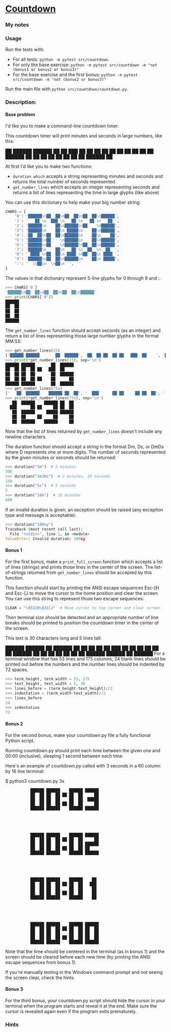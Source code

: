 # [Countdown](https://www.pythonmorsels.com/exercises/fc3be8467c634f978eae0c315f5677d1)

### My notes

### Usage
Run the tests with:
- For all tests: `python -m pytest src/countdown`.
- For only the base exercise: `python -m pytest src/countdown -m "not (bonus1 or bonus2 or bonus3)"`
- For the base exercise and the first bonus: `python -m pytest src/countdown -m "not (bonus2 or bonus3)"`

Run the main file with `python src/countdown/countdown.py`.

### Description:
#### Base problem

I'd like you to make a command-line countdown timer.

This countdown timer will print minutes and seconds in large numbers, like this:

   ██  ██████    ██████ ██  ██
  ███      ██ ██ ██  ██ ██  ██
   ██     ██     ██  ██ ██████
   ██    ██   ██ ██  ██     ██
   ██    ██      ██████     ██

At first I'd like you to make two functions:
- `duration which` accepts a string representing minutes and seconds and returns the total number of seconds represented
- `get_number_lines` which accepts an integer representing seconds and returns a list of lines representing the time in large glyphs (like above)

You can use this dictionary to help make your big number string:
```python
CHARS = {
    '0': '██████\n██  ██\n██  ██\n██  ██\n██████',
    '1': '   ██ \n  ███ \n   ██ \n   ██ \n   ██ ',
    '2': '██████\n    ██\n██████\n██    \n██████',
    '3': '██████\n    ██\n █████\n    ██\n██████',
    '4': '██  ██\n██  ██\n██████\n    ██\n    ██',
    '5': '██████\n██    \n██████\n    ██\n██████',
    '6': '██████\n██    \n██████\n██  ██\n██████',
    '7': '██████\n    ██\n   ██ \n  ██  \n  ██  ',
    '8': ' ████ \n██  ██\n ████ \n██  ██\n ████ ',
    '9': '██████\n██  ██\n██████\n    ██\n █████',
    ':': '  \n██\n  \n██\n  ',
}
```
The values in that dictionary represent 5-line glyphs for 0 through 9 and :.

```python
>>> CHARS['0']
'██████\n██  ██\n██  ██\n██  ██\n██████'
>>> print(CHARS['0'])
██████
██  ██
██  ██
██  ██
██████
```
The `get_number_lines` function should accept seconds (as an integer) and return a list of lines representing those large number glyphs in the format MM:SS:

```python
>>> get_number_lines(15)
['██████ ██████       ██  ██████', '██  ██ ██  ██ ██   ███  ██    ', '██  ██ ██  ██       ██  ██████', '██  ██ ██  ██ ██    ██      ██', '██████ ██████       ██  ██████']
>>> print(*get_number_lines(15), sep='\n')
██████ ██████       ██  ██████
██  ██ ██  ██ ██   ███  ██
██  ██ ██  ██       ██  ██████
██  ██ ██  ██ ██    ██      ██
██████ ██████       ██  ██████
>>> get_number_lines(754)
['   ██  ██████    ██████ ██  ██', '  ███      ██ ██     ██ ██  ██', '   ██  ██████     █████ ██████', '   ██  ██     ██     ██     ██', '   ██  ██████    ██████     ██']
>>> print(*get_number_lines(754), sep='\n')
   ██  ██████    ██████ ██  ██
  ███      ██ ██     ██ ██  ██
   ██  ██████     █████ ██████
   ██  ██     ██     ██     ██
   ██  ██████    ██████     ██
```
Note that the list of lines returned by `get_number_lines` doesn't include any newline characters.

The duration function should accept a string in the format Dm, Ds, or DmDs where D represents one or more digits. The number of seconds represented by the given minutes or seconds should be returned:

```python
>>> duration("5m")  # 5 minutes
300
>>> duration("2m30s")  # 2 minutes, 30 seconds
150
>>> duration("5s")  # 5 seconds
5
>>> duration("10m")  # 10 minutes
600
```
If an invalid duration is given, an exception should be raised (any exception type and message is acceptable):

```python
>>> duration("100xy")
Traceback (most recent call last):
  File "<stdin>", line 1, in <module>
ValueError: Invalid duration: 100xy
```


#### Bonus 1
For the first bonus, make a `print_full_screen` function which accepts a list of lines (strings) and prints those lines in the center of the screen. The list-of-strings returned from `get_number_lines` should be accepted by this function.

This function should start by printing the ANSI escape sequences Esc-[H and Esc-[J to move the cursor to the home position and clear the screen. You can use this string to represent those two escape sequences:

```python
CLEAR = "\033[H\033[J"  # Move cursor to top corner and clear screen
```
Then terminal size should be detected and an appropriate number of line breaks should be printed to position the countdown timer in the center of the screen.

This text is 30 characters long and 5 lines tall:

██████ ██████       ██  ██████
██  ██ ██  ██ ██   ███  ██
██  ██ ██  ██       ██  ██████
██  ██ ██  ██ ██    ██      ██
██████ ██████       ██  ██████
For a terminal window that has 53 lines and 175 columns, 24 blank lines should be printed out before the numbers and the number lines should be indented by 72 spaces.

```python
>>> term_height, term_width = 53, 175
>>> text_height, text_width = 5, 30
>>> lines_before = (term_height-text_height)//2
>>> indentation = (term_width-text_width)//2
>>> lines_before
24
>>> indentation
72
```

#### Bonus 2
For the second bonus, make your countdown.py file a fully functional Python script.

Running countdown.py should print each time between the given one and 00:00 (inclusive), sleeping 1 second between each time.

Here's an example of countdown.py called with 3 seconds in a 60 column by 16 line terminal:

$ python3 countdown.py 3s





               ██████ ██████    ██████ ██████
               ██  ██ ██  ██ ██ ██  ██     ██
               ██  ██ ██  ██    ██  ██  █████
               ██  ██ ██  ██ ██ ██  ██     ██
               ██████ ██████    ██████ ██████





               ██████ ██████    ██████ ██████
               ██  ██ ██  ██ ██ ██  ██     ██
               ██  ██ ██  ██    ██  ██ ██████
               ██  ██ ██  ██ ██ ██  ██ ██
               ██████ ██████    ██████ ██████





               ██████ ██████    ██████    ██
               ██  ██ ██  ██ ██ ██  ██   ███
               ██  ██ ██  ██    ██  ██    ██
               ██  ██ ██  ██ ██ ██  ██    ██
               ██████ ██████    ██████    ██





               ██████ ██████    ██████ ██████
               ██  ██ ██  ██ ██ ██  ██ ██  ██
               ██  ██ ██  ██    ██  ██ ██  ██
               ██  ██ ██  ██ ██ ██  ██ ██  ██
               ██████ ██████    ██████ ██████
Note that the time should be centered in the terminal (as in bonus 1) and the screen should be cleared before each new time (by printing the ANSI escape sequences from bonus 1).

If you're manually testing in the Windows command prompt and not seeing the screen clear, check the hints.

#### Bonus 3
For the third bonus, your countdown.py script should hide the cursor in your terminal when the program starts and reveal it at the end. Make sure the cursor is revealed again even if the program exits prematurely.

### Hints
